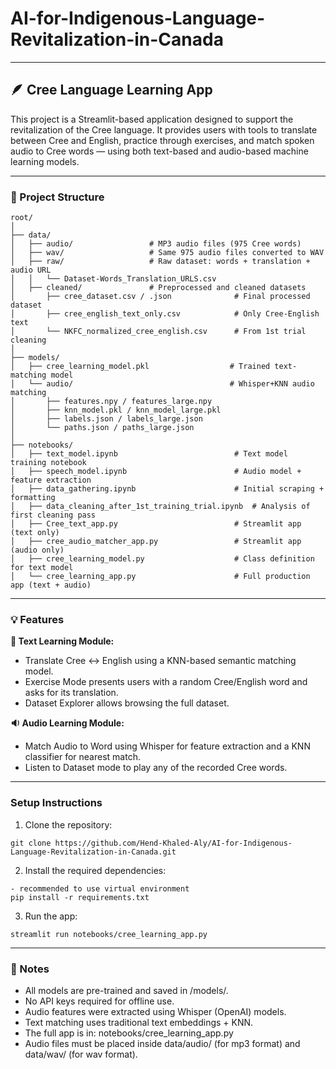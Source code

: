 # AI-for-Indigenous-Language-Revitalization-in-Canada

---

## 🪶 Cree Language Learning App

This project is a Streamlit-based application designed to support the revitalization of the Cree language. It provides users with tools to translate between Cree and English, practice through exercises, and match spoken audio to Cree words — using both text-based and audio-based machine learning models.

---

### 📁 Project Structure

```
root/
│
├── data/
│   ├── audio/                 # MP3 audio files (975 Cree words)
│   ├── wav/                   # Same 975 audio files converted to WAV
│   ├── raw/                   # Raw dataset: words + translation + audio URL
│   │   └── Dataset-Words_Translation_URLS.csv
│   ├── cleaned/               # Preprocessed and cleaned datasets
│       ├── cree_dataset.csv / .json              # Final processed dataset
│       ├── cree_english_text_only.csv            # Only Cree-English text
│       └── NKFC_normalized_cree_english.csv      # From 1st trial cleaning
│
├── models/
│   ├── cree_learning_model.pkl                  # Trained text-matching model
│   └── audio/                                   # Whisper+KNN audio matching
│       ├── features.npy / features_large.npy
│       ├── knn_model.pkl / knn_model_large.pkl
│       ├── labels.json / labels_large.json
│       └── paths.json / paths_large.json
│
├── notebooks/
│   ├── text_model.ipynb                          # Text model training notebook
│   ├── speech_model.ipynb                        # Audio model + feature extraction
│   ├── data_gathering.ipynb                      # Initial scraping + formatting
│   ├── data_cleaning_after_1st_training_trial.ipynb  # Analysis of first cleaning pass
│   ├── Cree_text_app.py                          # Streamlit app (text only)
│   ├── cree_audio_matcher_app.py                 # Streamlit app (audio only)
│   ├── cree_learning_model.py                    # Class definition for text model
│   └── cree_learning_app.py                      # Full production app (text + audio)

```

---

### 💡 Features

**🧠 Text Learning Module:**
- Translate Cree ↔ English using a KNN-based semantic matching model.
- Exercise Mode presents users with a random Cree/English word and asks for its translation.
- Dataset Explorer allows browsing the full dataset.

**🔉 Audio Learning Module:**
- Match Audio to Word using Whisper for feature extraction and a KNN classifier for nearest match.
- Listen to Dataset mode to play any of the recorded Cree words.

---

### Setup Instructions

1. Clone the repository:
```
git clone https://github.com/Hend-Khaled-Aly/AI-for-Indigenous-Language-Revitalization-in-Canada.git
```

2. Install the required dependencies:
```
- recommended to use virtual environment
pip install -r requirements.txt
```

3. Run the app:
```
streamlit run notebooks/cree_learning_app.py
```

---

### 🔐 Notes

- All models are pre-trained and saved in /models/.
- No API keys required for offline use.
- Audio features were extracted using Whisper (OpenAI) models.
- Text matching uses traditional text embeddings + KNN.
- The full app is in: notebooks/cree_learning_app.py
- Audio files must be placed inside data/audio/ (for mp3 format) and data/wav/ (for wav format).


